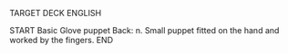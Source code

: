 TARGET DECK
ENGLISH

START
Basic
Glove puppet
Back: n. Small puppet fitted on the hand and worked by the fingers.
END
